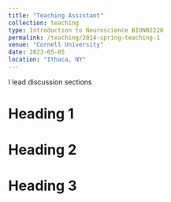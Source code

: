 ```yaml
---
title: "Teaching Assistant"
collection: teaching
type: Introduction to Neuroscience BIONB2220
permalink: /teaching/2014-spring-teaching-1
venue: "Cornell University"
date: 2023-05-05
location: "Ithaca, NY"
---
```


I lead discussion sections

Heading 1
======

Heading 2
======

Heading 3
======
